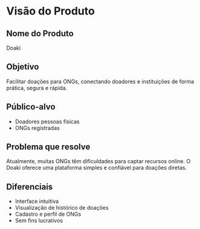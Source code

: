 # Visão do Produto

## Nome do Produto
Doaki

## Objetivo
Facilitar doações para ONGs, conectando doadores e instituições de forma prática, segura e rápida.

## Público-alvo
- Doadores pessoas físicas
- ONGs registradas

## Problema que resolve
Atualmente, muitas ONGs têm dificuldades para captar recursos online. O Doaki oferece uma plataforma simples e confiável para doações diretas.

## Diferenciais
- Interface intuitiva
- Visualização de histórico de doações
- Cadastro e perfil de ONGs
- Sem fins lucrativos 